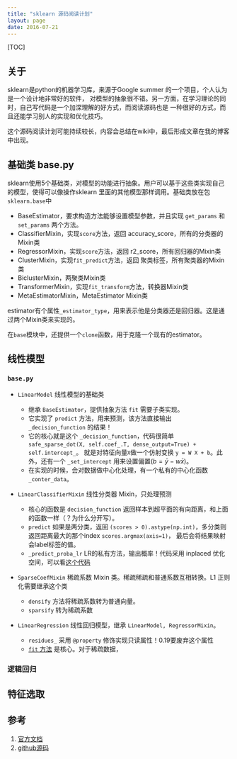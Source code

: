 ```yaml
---
title: "sklearn 源码阅读计划"
layout: page
date: 2016-07-21
---
```

[TOC]

## 关于
sklearn是python的机器学习库，来源于Google summer 的一个项目，个人认为是一个设计地非常好的软件，
对模型的抽象很不错。另一方面，在学习理论的同时，自己写代码是一个加深理解的好方式，而阅读源码也是
一种很好的方式，而且还能学习别人的实现和优化技巧。

这个源码阅读计划可能持续较长，内容会总结在wiki中，最后形成文章在我的博客中出现。

## 基础类 base.py
sklearn使用5个基础类，对模型的功能进行抽象。用户可以基于这些类实现自己的模型，使得可以像操作sklearn
里面的其他模型那样调用。基础类放在包`sklearn.base`中

- BaseEstimator，要求构造方法能够设置模型参数，并且实现 `get_params` 和 `set_params` 两个方法。
- ClassifierMixin，实现`score`方法，返回 accuracy_score，所有的分类器的Mixin类
- RegressorMixin，实现`score`方法，返回 r2_score，所有回归器的Mixin类
- ClusterMixin，实现`fit_predict`方法，返回 聚类标签，所有聚类器的Mixin类
- BiclusterMixin，两聚类Mixin类
- TransformerMixin，实现`fit_transform`方法，转换器Mixin类
- MetaEstimatorMixin，MetaEstimator Mixin类

estimator有个属性`_estimator_type`，用来表示他是分类器还是回归器。这是通过两个Mixin类来实现的。

在`base`模块中，还提供一个`clone`函数，用于克隆一个现有的estimator。



## 线性模型
### `base.py`

- `LinearModel` 线性模型的基础类
    - 继承 `BaseEstimator`，提供抽象方法 `fit` 需要子类实现。
    - 它实现了 `predict` 方法，用来预测，该方法直接输出 `_decision_function` 的结果！
    - 它的核心就是这个 `_decision_function`，代码很简单 `safe_sparse_dot(X, self.coef_.T, dense_output=True) + self.intercept_`。
就是对特征向量`X`做一个仿射变换 `y = W X + b`。此外，还有一个 `_set_intercept` 用来设置偏置$(b = \bar{y} - w \bar{x})$。
    - 在实现的时候，会对数据做中心化处理，有一个私有的中心化函数 `_conter_data`。

- `LinearClassifierMixin` 线性分类器 Mixin，只处理预测
    - 核心的函数是 `decision_function` 返回样本到超平面的有向距离，和上面的函数一样（？为什么分开写）。
    - `predict` 如果是两分类，返回 `(scores > 0).astype(np.int)`，多分类则返回距离最大的那个index `scores.argmax(axis=1)`，
最后会将结果映射会label标签的值。
    - `_predict_proba_lr` LR的私有方法，输出概率！代码采用 inplaced 优化空间，可以看[这个代码](https://github.com/scikit-learn/scikit-learn/blob/51a765acfa4c5d1ec05fc4b406968ad233c75162/sklearn/linear_model/base.py#L284)


- `SparseCoefMixin` 稀疏系数 Mixin 类。稀疏稀疏和普通系数互相转换。L1 正则化需要继承这个类
    - `densify` 方法将稀疏系数转为普通向量。
    - `sparsify`  转为稀疏系数

- `LinearRegression` 线性回归模型，继承 `LinearModel, RegressorMixin`。
    - `residues_` 采用 `@property` 修饰实现只读属性！0.19要废弃这个属性
    - [`fit` 方法](https://github.com/scikit-learn/scikit-learn/blob/51a765acfa4c5d1ec05fc4b406968ad233c75162/sklearn/linear_model/base.py#L440)
    是核心。对于稀疏数据，
### 逻辑回归



## 特征选取


## 参考
1. [官方文档](http://scikit-learn.org/stable/modules/classes.html)
2. [github源码](https://github.com/scikit-learn/scikit-learn)
